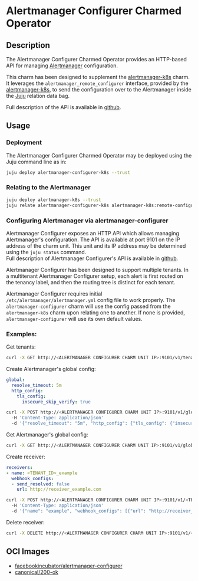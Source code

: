 # Alertmanager Configurer Charmed Operator

## Description

The Alertmanager Configurer Charmed Operator provides an HTTP-based API for managing
[Alertmanager](https://prometheus.io/docs/alerting/latest/alertmanager/) configuration.

This charm has been designed to supplement the
[alertmanager-k8s] charm. It leverages the `alertmanager_remote_configurer` interface, provided 
by the [alertmanager-k8s], to send the configuration over to the Alertmanager inside the
[Juju](https://juju.is/) relation data bag.

Full description of the API is available in [github].

[alertmanager-k8s]: https://github.com/canonical/alertmanager-k8s-operator
[github]: https://github.com/facebookarchive/prometheus-configmanager/blob/main/alertmanager/docs/swagger-v1.yml

## Usage

### Deployment

The Alertmanager Configurer Charmed Operator may be deployed using the Juju command line as in:

```bash
juju deploy alertmanager-configurer-k8s --trust
```

### Relating to the Alertmanager

```bash
juju deploy alertmanager-k8s --trust
juju relate alertmanager-configurer-k8s alertmanager-k8s:remote-configurer
```

### Configuring Alertmanager via alertmanager-configurer

Alertmanager Configurer exposes an HTTP API which allows managing Alertmanager's configuration.
The API is available at port 9101 on the IP address of the charm unit. This unit and its IP address
may be determined using the `juju status` command.<br>
Full description of Alertmanager Configurer's API is available in
[github](https://github.com/facebookarchive/prometheus-configmanager/blob/main/alertmanager/docs/swagger-v1.yml).

Alertmanager Configurer has been designed to support multiple tenants. In a multitenant
Alertmanager Configurer setup, each alert is first routed on the tenancy label, and then
the routing tree is distinct for each tenant.

Alertmanager Configurer requires initial `/etc/alertmanager/alertmanager.yml` config file
to work properly. The `alertmanager-configurer` charm will use the config passed from 
the `alertmanager-k8s` charm upon relating one to another. If none is provided, 
`alertmanager-configurer` will use its own default values.

### Examples:

Get tenants:

```bash
curl -X GET http://<ALERTMANAGER CONFIGURER CHARM UNIT IP>:9101/v1/tenants
```

Create Alertmanager's global config:

```yaml
global:
  resolve_timeout: 5m
  http_config:
    tls_config:
      insecure_skip_verify: true
```

```bash
curl -X POST http://<ALERTMANAGER CONFIGURER CHARM UNIT IP>:9101/v1/global
  -H 'Content-Type: application/json'
  -d '{"resolve_timeout": "5m", "http_config": {"tls_config": {"insecure_skip_verify": true}}}'
```

Get Alertmanager's global config:

```bash
curl -X GET http://<ALERTMANAGER CONFIGURER CHARM UNIT IP>:9101/v1/global
```

Create receiver:

```yaml
receivers:
- name: <TENANT_ID>_example
  webhook_configs:
  - send_resolved: false
    url: http://receiver_example.com
```

```bash
curl -X POST http://<ALERTMANAGER CONFIGURER CHARM UNIT IP>:9101/v1/<TENANT_ID>/receiver
  -H 'Content-Type: application/json'
  -d '{"name": "example", "webhook_configs": [{"url": "http://receiver_example.com"}]}'
```

Delete receiver:

```bash
curl -X DELETE http://<ALERTMANAGER CONFIGURER CHARM UNIT IP>:9101/v1/<TENANT_ID>/receiver/<RECEIVER_NAME>
```

## OCI Images

- [facebookincubator/alertmanager-configurer](https://hub.docker.com/r/facebookincubator/alertmanager-configurer)
- [canonical/200-ok](https://github.com/canonical/200-ok/pkgs/container/200-ok)
